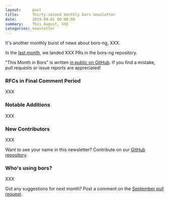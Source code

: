```yaml
---
layout:     post
title:      Thirty-second monthly bors newsletter
date:       2019-09-01 00:00:00
summary:    This August, XXX
categories: newsletter
---
```


It's another monthly burst of news about bors-ng, XXX.

In the [last month](https://github.com/bors-ng/bors-ng/pulls?utf8=%E2%9C%93&q=is%3Apr%20is%3Amerged%20closed%3A2019-08-01..2019-08-31),
we landed XXX PRs in the bors-ng repository.

"This Month in Bors" is written [in public on GitHub][GitHub for TMiB].
If you find a mistake, pull requests or issue reports are appreciated!

[GitHub for TMiB]: https://github.com/bors-ng/bors-ng.github.io


### RFCs in Final Comment Period

XXX


### Notable Additions

XXX


### New Contributors

XXX

Want to see your name in this newsletter? Contribute on our [GitHub repository](https://github.com/bors-ng/bors-ng).


### Who's using bors?

XXX

Got any suggestions for next month?
Post a comment on the [September pull request](https://github.com/bors-ng/bors-ng.github.io/pull/85).
